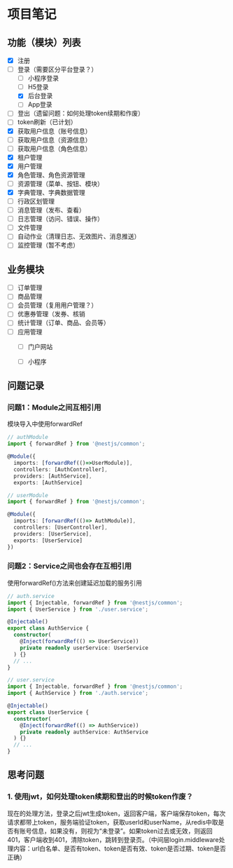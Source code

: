 <!--
 * @Author: ZhengJie
 * @Date: 2025-01-19 02:22:23
 * @LastEditTime: 2025-02-14 00:50:09
 * @Description: 记录
-->
# 项目笔记

## 功能（模块）列表

- [x] 注册
- [ ] 登录（需要区分平台登录？）
  - [ ] 小程序登录
  - [ ] H5登录
  - [x] 后台登录
  - [ ] App登录
- [ ] 登出（遗留问题：如何处理token续期和作废）
- [ ] token刷新（已计划）
- [x] 获取用户信息（账号信息）
- [ ] 获取用户信息（资源信息）
- [ ] 获取用户信息（角色信息）
- [x] 租户管理
- [x] 用户管理
- [x] 角色管理、角色资源管理
- [ ] 资源管理（菜单、按钮、模块）
- [x] 字典管理、字典数据管理
- [ ] 行政区划管理
- [ ] 消息管理（发布、查看）
- [ ] 日志管理（访问、错误、操作）
- [ ] 文件管理
- [ ] 自动作业（清理日志、无效图片、消息推送）
- [ ] 监控管理（暂不考虑）

## 业务模块

- [ ] 订单管理
- [ ] 商品管理
- [ ] 会员管理（复用用户管理？）
- [ ] 优惠券管理（发券、核销
- [ ] 统计管理（订单、商品、会员等）
- [ ] 应用管理
  - [ ] 门户网站
  - [ ] 小程序


## 问题记录

### 问题1：Module之间互相引用

模块导入中使用forwardRef

```typescript
// authModule
import { forwardRef } from '@nestjs/common';

@Module({
  imports: [forwardRef(()=>UserModule)],
  controllers: [AuthController],
  providers: [AuthService],
  exports: [AuthService]

// userModule
import { forwardRef } from '@nestjs/common';

@Module({
  imports: [forwardRef(()=> AuthModule)],
  controllers: [UserController],
  providers: [UserService],
  exports: [UserService]
})

```

### 问题2：Service之间也会存在互相引用

使用forwardRef()方法来创建延迟加载的服务引用

```typescript
// auth.service
import { Injectable, forwardRef } from '@nestjs/common';
import { UserService } from './user.service';

@Injectable()
export class AuthService {
  constructor(
    @Inject(forwardRef(() => UserService))
    private readonly userService: UserService
  ) {}
  // ...
}

// user.service
import { Injectable, forwardRef } from '@nestjs/common';
import { AuthService } from './auth.service';

@Injectable()
export class UserService {
  constructor(
    @Inject(forwardRef(() => AuthService))
    private readonly authService: AuthService
  ) {} 
  // ...
}
```

## 思考问题
### 1. 使用jwt，如何处理token续期和登出的时候token作废？
现在的处理方法，登录之后jwt生成token，返回客户端，客户端保存token，每次请求都带上token，服务端验证token，获取userId和userName，从redis中取是否有账号信息，如果没有，则视为“未登录”。如果token过去或无效，则返回401，客户端收到401，清除token，跳转到登录页。（中间层login.middleware处理内容：url白名单、是否有token、token是否有效、token是否过期、token是否正确）